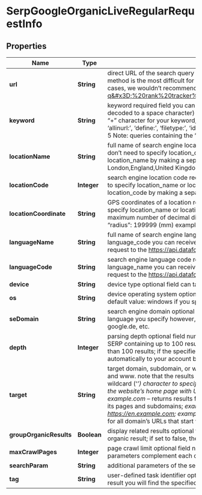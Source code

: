 

# SerpGoogleOrganicLiveRegularRequestInfo


## Properties

| Name | Type | Description | Notes |
|------------ | ------------- | ------------- | -------------|
|**url** | **String** | direct URL of the search query optional field you can specify a direct URL and we will sort it out to the necessary fields. Note that this method is the most difficult for our API to process and also requires you to specify the exact language and location in the URL. In most cases, we wouldn’t recommend using this method. example: https://www.google.co.uk/search?q&#x3D;%20rank%20tracker%20api&amp;hl&#x3D;en&amp;gl&#x3D;GB&amp;uule&#x3D;w+CAIQIFISCXXeIa8LoNhHEZkq1d1aOpZS |  [optional] |
|**keyword** | **String** | keyword required field you can specify up to 700 characters in the keyword field all %## will be decoded (plus character ‘+’ will be decoded to a space character) if you need to use the “%” character for your keyword, please specify it as “%25”; if you need to use the “+” character for your keyword, please specify it as “%2B”; if this field contains such parameters as ‘allinanchor:’, ‘allintext:’, ‘allintitle:’, ‘allinurl:’, ‘define:’, ‘filetype:’, ‘id:’, ‘inanchor:’, ‘info:’, ‘intext:’, ‘intitle:’, ‘inurl:’, ‘link:’, ‘site:’, ‘-site:’, the charge per task will be multiplied by 5 Note: queries containing the ‘cache:’ parameter are not supported and will return a validation error |  [optional] |
|**locationName** | **String** | full name of search engine location required field if you don’t specify location_code or location_coordinate if you use this field, you don’t need to specify location_code or location_coordinate you can receive the list of available locations of the search engine with their location_name by making a separate request to the https://api.dataforseo.com/v3/serp/google/locations example: London,England,United Kingdom |  [optional] |
|**locationCode** | **Integer** | search engine location code required field if you don’t specify location_name or location_coordinate if you use this field, you don’t need to specify location_name or location_coordinate you can receive the list of available locations of the search engines with their location_code by making a separate request to the https://api.dataforseo.com/v3/serp/google/locations example: 2840 |  [optional] |
|**locationCoordinate** | **String** | GPS coordinates of a location required field if you don’t specify location_name or location_code if you use this field, you don’t need to specify location_name or location_code location_coordinate parameter should be specified in the “latitude,longitude,radius” format the maximum number of decimal digits for “latitude” and “longitude”: 7 the minimum value for “radius”: 199.9 (mm) the maximum value for “radius”: 199999 (mm) example: 53.476225,-2.243572,200 |  [optional] |
|**languageName** | **String** | full name of search engine language required field if you don’t specify language_code if you use this field, you don’t need to specify language_code you can receive the list of available languages of the search engine with their language_name by making a separate request to the https://api.dataforseo.com/v3/serp/google/languages example: English |  [optional] |
|**languageCode** | **String** | search engine language code required field if you don’t specify language_name if you use this field, you don’t need to specify language_name you can receive the list of available languages of the search engine with their language_code by making a separate request to the https://api.dataforseo.com/v3/serp/google/languages example: en |  [optional] |
|**device** | **String** | device type optional field can take the values:desktop, mobile default value: desktop |  [optional] |
|**os** | **String** | device operating system optional field if you specify desktop in the device field, choose from the following values: windows, macos default value: windows if you specify mobile in the device field, choose from the following values: android, ios default value: android |  [optional] |
|**seDomain** | **String** | search engine domain optional field we choose the relevant search engine domain automatically according to the location and language you specify however, you can set a custom search engine domain in this field example: google.co.uk, google.com.au, google.de, etc. |  [optional] |
|**depth** | **Integer** | parsing depth optional field number of results in SERP default value: 100 max value: 700 Note: your account will be billed per each SERP containing up to 100 results; thus, setting a depth above 100 may result in additional charges if the search engine returns more than 100 results; if the specified depth is higher than the number of results in the response, the difference will be refunded automatically to your account balance |  [optional] |
|**target** | **String** | target domain, subdomain, or webpage to get results for optional field a domain or a subdomain should be specified without https:// and www. note that the results of target-specific tasks will only include SERP elements that contain a url string; you can also use a wildcard (‘*’) character to specify the search pattern in SERP and narrow down the results; examples: example.com  – returns results for the website’s home page with URLs, such as https://example.com, or https://www.example.com/, or https://example.com/; example.com* – returns results for the domain, including all its pages; *example.com* – returns results for the entire domain, including all its pages and subdomains; *example.com  – returns results for the home page regardless of the subdomain, such as https://en.example.com; example.com/example-page  – returns results for the exact URL; example.com/example-page*  – returns results for all domain’s URLs that start with the specified string |  [optional] |
|**groupOrganicResults** | **Boolean** | display related results optional field if set to true, the related_result element in the response will be provided as a snippet of its parent organic result; if set to false, the related_result element will be provided as a separate organic result; default value: true |  [optional] |
|**maxCrawlPages** | **Integer** | page crawl limit optional field number of search results pages to crawl max value: 100 Note: the max_crawl_pages and depth parameters complement each other; learn more at our help center |  [optional] |
|**searchParam** | **String** | additional parameters of the search query optional field get the list of available parameters and additional details here |  [optional] |
|**tag** | **String** | user-defined task identifier optional field the character limit is 255 you can use this parameter to identify the task and match it with the result you will find the specified tag value in the data object of the response |  [optional] |



